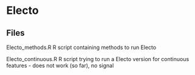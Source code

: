 # Electo

## Files
Electo_methods.R
  R script containing methods to run Electo

Electo_continuous.R
  R script trying to run a Electo version for continuous features - does not work (so far), no signal
  
